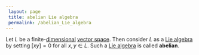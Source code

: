 ```yaml
---
 layout: page
 title: abelian Lie algebra
 permalink: /abelian_Lie_algebra
---
```

Let $L$ be a finite-[dimensional](https://defsmath.github.io/DefsMath/dimension_of_vector_space) [vector space](https://defsmath.github.io/DefsMath/vector_space). Then consider $L$ as a [Lie algebra](https://defsmath.github.io/DefsMath/Lie_algebra) by setting $[xy]=0$ for all $x,y \in L$. Such a [Lie algebra](https://defsmath.github.io/DefsMath/Lie_algebra) is called **abelian**.